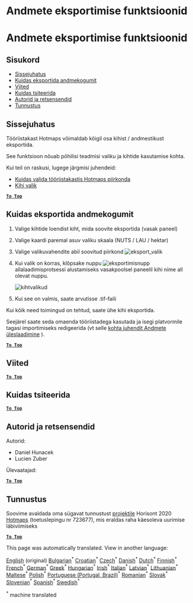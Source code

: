 <h1> <a class="anchor" id="data-export-functionalities" href="#data-export-functionalities"><i class="fa fa-link"></i></a> Andmete eksportimise funktsioonid </h1><h1> <a class="anchor" id="data-export-functionalities" href="#data-export-functionalities"><i class="fa fa-link"></i></a> Andmete eksportimise funktsioonid </h1><h2> <a class="anchor" id="table-of-contents" href="#table-of-contents"><i class="fa fa-link"></i></a> Sisukord </h2><ul><li> <a href="#introduction">Sissejuhatus</a> </li><li> <a href="#how-to-export-a-dataset">Kuidas eksportida andmekogumit</a> </li><li> <a href="#references">Viited</a> </li><li> <a href="#how-to-cite">Kuidas tsiteerida</a> </li><li> <a href="#authors-and-reviewers">Autorid ja retsensendid</a> </li><li> <a href="#acknowledgement">Tunnustus</a> </li></ul><h2> <a class="anchor" id="introduction" href="#introduction"><i class="fa fa-link"></i></a> Sissejuhatus </h2><p> Tööriistakast Hotmaps võimaldab kõigil osa kihist / andmestikust eksportida. </p><p> See funktsioon nõuab põhilisi teadmisi valiku ja kihtide kasutamise kohta. </p><p> Kui teil on raskusi, lugege järgmisi juhendeid: </p><ul><li> <a href="en-How-to-select-a-region-in-the-Hotmaps-toolbox">Kuidas valida tööriistakastis Hotmaps piirkonda</a> </li><li> <a href="en-Layer-section">Kihi valik</a> </li></ul><p><ins> <code><strong><a href="#table-of-contents">To Top</a></strong></code> </ins> </p><h2> <a class="anchor" id="how-to-export-a-dataset" href="#how-to-export-a-dataset"><i class="fa fa-link"></i></a> Kuidas eksportida andmekogumit </h2><ol><li><p> Valige kihtide loendist kiht, mida soovite eksportida (vasak paneel) </p></li><li><p> Valige kaardi paremal asuv valiku skaala (NUTS / LAU / hektar) </p></li><li><p> Valige valikuvahendite abil soovitud piirkond <img alt="eksport_valik" src="en-images/export_selection.png"/></p></li><li><p> Kui valik on korras, klõpsake nuppu <img alt="eksportimisnupp" src="en-images/layer-export-btn.png"/> allalaadimisprotsessi alustamiseks vasakpoolsel paneelil kihi nime all olevat nuppu. </p><p><img alt="kihtvalikud" src="en-images/layer-options.png"/></p></li><li><p> Kui see on valmis, saate arvutisse .tif-faili </p></li></ol><p> Kui kõik need toimingud on tehtud, saate ühe kihi eksportida. </p><p> Seejärel saate seda omaenda tööriistadega kasutada ja isegi platvormile tagasi importimiseks redigeerida (vt selle <a href="Data_upload">kohta juhendit Andmete üleslaadimine</a> ). </p><p><ins> <code><strong><a href="#table-of-contents">To Top</a></strong></code> </ins> </p><h2> <a class="anchor" id="references" href="#references"><i class="fa fa-link"></i></a> Viited </h2><p><ins> <code><strong><a href="#table-of-contents">To Top</a></strong></code> </ins> </p><h2> <a class="anchor" id="how-to-cite" href="#how-to-cite"><i class="fa fa-link"></i></a> Kuidas tsiteerida </h2><p><ins> <code><strong><a href="#table-of-contents">To Top</a></strong></code> </ins> </p><h2> <a class="anchor" id="authors-and-reviewers" href="#authors-and-reviewers"><i class="fa fa-link"></i></a> Autorid ja retsensendid </h2><p> Autorid: </p><ul><li> Daniel Hunacek </li><li> Lucien Zuber </li></ul><p> Ülevaatajad: </p><p><ins> <code><strong><a href="#table-of-contents">To Top</a></strong></code> </ins> </p><h2> <a class="anchor" id="acknowledgement" href="#acknowledgement"><i class="fa fa-link"></i></a> Tunnustus </h2><p> Soovime avaldada oma sügavat tunnustust <a href="https://www.hotmaps-project.eu">projektile</a> Horisont 2020 <a href="https://www.hotmaps-project.eu">Hotmaps</a> (toetuslepingu nr 723677), mis eraldas raha käesoleva uurimise läbiviimiseks </p><p><ins> <code><strong><a href="#table-of-contents">To Top</a></strong></code> </ins> </p>
<!--- THIS IS A SUPER UNIQUE IDENTIFIER -->

This page was automatically translated. View in another language:

[English](../en/Data-export-functionalities) (original) [Bulgarian](../bg/Data-export-functionalities)<sup>\*</sup> [Croatian](../hr/Data-export-functionalities)<sup>\*</sup> [Czech](../cs/Data-export-functionalities)<sup>\*</sup> [Danish](../da/Data-export-functionalities)<sup>\*</sup> [Dutch](../nl/Data-export-functionalities)<sup>\*</sup>  [Finnish](../fi/Data-export-functionalities)<sup>\*</sup> [French](../fr/Data-export-functionalities)<sup>\*</sup> [German](../de/Data-export-functionalities)<sup>\*</sup> [Greek](../el/Data-export-functionalities)<sup>\*</sup> [Hungarian](../hu/Data-export-functionalities)<sup>\*</sup> [Irish](../ga/Data-export-functionalities)<sup>\*</sup> [Italian](../it/Data-export-functionalities)<sup>\*</sup> [Latvian](../lv/Data-export-functionalities)<sup>\*</sup> [Lithuanian](../lt/Data-export-functionalities)<sup>\*</sup> [Maltese](../mt/Data-export-functionalities)<sup>\*</sup> [Polish](../pl/Data-export-functionalities)<sup>\*</sup> [Portuguese (Portugal, Brazil)](../pt/Data-export-functionalities)<sup>\*</sup> [Romanian](../ro/Data-export-functionalities)<sup>\*</sup> [Slovak](../sk/Data-export-functionalities)<sup>\*</sup> [Slovenian](../sl/Data-export-functionalities)<sup>\*</sup> [Spanish](../es/Data-export-functionalities)<sup>\*</sup> [Swedish](../sv/Data-export-functionalities)<sup>\*</sup> 

<sup>\*</sup> machine translated
